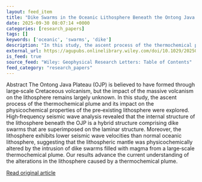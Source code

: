 ```yaml
---
layout: feed_item
title: "Dike Swarms in the Oceanic Lithosphere Beneath the Ontong Java Plateau"
date: 2025-09-30 08:07:14 +0000
categories: [research_papers]
tags: []
keywords: ['oceanic', 'swarms', 'dike']
description: "In this study, the ascent process of the thermochemical plume and its impact on the physicochemical properties of the pre‐existing lithosphere were explored"
external_url: https://agupubs.onlinelibrary.wiley.com/doi/10.1029/2025GL115219?af=R
is_feed: true
source_feed: "Wiley: Geophysical Research Letters: Table of Contents"
feed_category: "research_papers"
---
```


Abstract The Ontong Java Plateau (OJP) is believed to have formed through large‐scale Cretaceous volcanism, but the impact of the massive volcanism on the lithosphere remains largely unknown. In this study, the ascent process of the thermochemical plume and its impact on the physicochemical properties of the pre‐existing lithosphere were explored. High‐frequency seismic wave analysis revealed that the internal structure of the lithosphere beneath the OJP is a hybrid structure comprising dike swarms that are superimposed on the laminar structure. Moreover, the lithosphere exhibits lower seismic wave velocities than normal oceanic lithosphere, suggesting that the lithospheric mantle was physicochemically altered by the intrusion of dike swarms filled with magma from a large‐scale thermochemical plume. Our results advance the current understanding of the alterations in the lithosphere caused by a thermochemical plume.

[Read original article](https://agupubs.onlinelibrary.wiley.com/doi/10.1029/2025GL115219?af=R)

